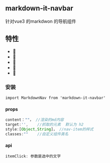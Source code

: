 ## markdown-it-navbar
针对vue3 的markdwon 的导航组件

## 特性

- 🚀 
- 🚀 
- 💪 
- 💪 
- 💪 

### 安装 

```
import MarkdownNav from 'markdown-it-navbar'
```

#### props

```js
content：""， //渲染的md内容 
target:'',    //抓取的元素  默认为 h2
style:[Object,String]， //nav-item的样式
classes:""    //自定义组件类名
```

#### api

``` js
itemClick: 参数是选中的文字
```